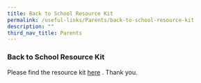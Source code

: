 ```yaml
---
title: Back to School Resource Kit
permalink: /useful-links/Parents/back-to-school-resource-kit
description: ""
third_nav_title: Parents
---
```

### Back to School Resource Kit

Please find the resource kit [here](/files/Resource%20Kit%20-%20Parent%20Kit%20-%20Back%20to%20School.pdf) . Thank you.